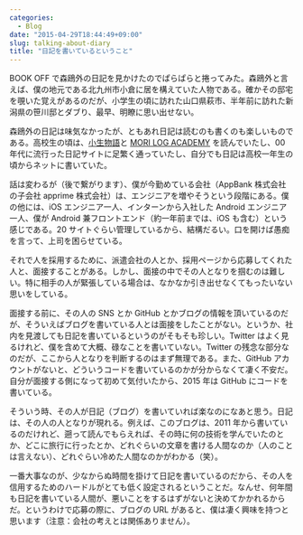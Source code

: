 ```yaml
---
categories:
  - Blog
date: "2015-04-29T18:44:49+09:00"
slug: talking-about-diary
title: "日記を書いているということ"
---
```


BOOK OFF で森鴎外の日記を見かけたのでぱらぱらと捲ってみた。森鴎外と言えば、僕の地元である北九州市小倉に居を構えていた人物である。確かその邸宅を覗いた覚えがあるのだが、小学生の頃に訪れた山口県萩市、半年前に訪れた新潟県の笹川邸とダブり、最早、明瞭に思い出せない。

森鴎外の日記は味気なかったが、ともあれ日記は読むのも書くのも楽しいものである。高校生の頃は、[小生物語](http://www.amazon.co.jp/exec/obidos/ASIN/4344409353/rakuishi-22/ref=nosim/)と [MORI LOG ACADEMY](http://www.amazon.co.jp/exec/obidos/ASIN/4840115192/rakuishi-22/ref=nosim/) を読んでいたし、00 年代に流行った日記サイトに足繁く通っていたし、自分でも日記は高校一年生の頃からネットに書いていた。

話は変わるが（後で繋がります）、僕が今勤めている会社（AppBank 株式会社の子会社 apprime 株式会社）は、エンジニアを増やそうという段階にある。僕の他には、iOS エンジニア一人、インターンから入社した Android エンジニア一人、僕が Android 兼フロントエンド（約一年前までは、iOS も含む）という感じである。20 サイトぐらい管理しているから、結構だるい。口を開けば愚痴を言って、上司を困らせている。

それで人を採用するために、派遣会社の人とか、採用ページから応募してくれた人と、面接することがある。しかし、面接の中でその人となりを掴むのは難しい。特に相手の人が緊張している場合は、なかなか引き出せなくてもったいない思いをしている。

面接する前に、その人の SNS とか GitHub とかブログの情報を頂いているのだが、そういえばブログを書いている人とは面接をしたことがない。というか、社内を見渡しても日記を書いているというのがそもそも珍しい。Twitter はよく見るけれど、僕を含めて大概、碌なことを書いていない。Twitter の残念な部分なのだが、ここから人となりを判断するのはまず無理である。また、GitHub アカウントがないと、どういうコードを書いているのかが分からなくて凄く不安だ。自分が面接する側になって初めて気付いたから、2015 年は GitHub にコードを書いている。

そういう時、その人が日記（ブログ）を書いていれば楽なのになあと思う。日記は、その人の人となりが現れる。例えば、このブログは、2011 年から書いているのだけれど、遡って読んでもらえれば、その時に何の技術を学んでいたのとか、どこに旅行に行ったとか、どれぐらいの文章を書ける人間なのか（人のことは言えない）、どれぐらい冷めた人間なのかがわかる（笑）。

一番大事なのが、少なからぬ時間を掛けて日記を書いているのだから、その人を信用するためのハードルがとても低く設定されるということだ。なんせ、何年間も日記を書いている人間が、悪いことをするはずがないと決めてかかれるからだ。というわけで応募の際に、ブログの URL があると、僕は凄く興味を持つと思います（注意：会社の考えとは関係ありません）。
